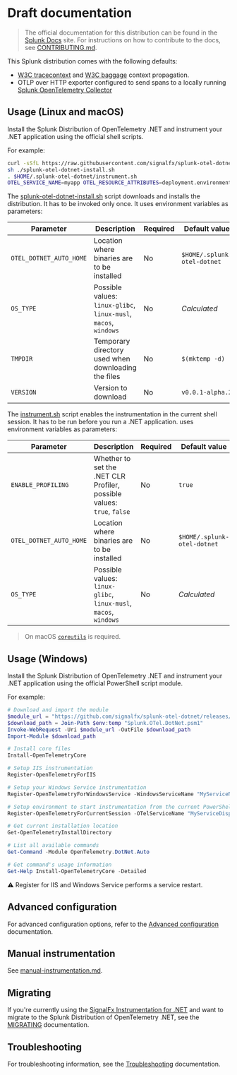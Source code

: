 # Draft documentation

> The official documentation for this distribution can be found in the
> [Splunk Docs](https://docs.splunk.com/Observability/gdi/get-data-in/application/dotnet/get-started.html)
> site.
> For instructions on how to contribute to the docs, see
> [CONTRIBUTING.md](../CONTRIBUTING.md#documentation).

This Splunk distribution comes with the following defaults:

- [W3C tracecontext](https://www.w3.org/TR/trace-context/) and
  [W3C baggage](https://www.w3.org/TR/baggage/) context propagation.
- OTLP over HTTP exporter configured to send spans to a locally running [Splunk OpenTelemetry
  Collector](https://github.com/signalfx/splunk-otel-collector)

## Usage (Linux and macOS)

Install the Splunk Distribution of OpenTelemetry .NET
and instrument your .NET application using the official shell scripts.

For example:

```sh
curl -sSfL https://raw.githubusercontent.com/signalfx/splunk-otel-dotnet/v0.0.1-alpha.2/splunk-otel-dotnet-install.sh -O
sh ./splunk-otel-dotnet-install.sh
. $HOME/.splunk-otel-dotnet/instrument.sh
OTEL_SERVICE_NAME=myapp OTEL_RESOURCE_ATTRIBUTES=deployment.environment=staging,service.version=1.0.0 dotnet run
```

The [splunk-otel-dotnet-install.sh](../splunk-otel-dotnet-install.sh) script
downloads and installs the distribution.
It has to be invoked only once.
It uses environment variables as parameters:

| Parameter               | Description                                                      | Required | Default value             |
|-------------------------|------------------------------------------------------------------|----------|---------------------------|
| `OTEL_DOTNET_AUTO_HOME` | Location where binaries are to be installed                      | No       | `$HOME/.splunk-otel-dotnet` |
| `OS_TYPE`               | Possible values: `linux-glibc`, `linux-musl`, `macos`, `windows` | No       | *Calculated*              |
| `TMPDIR`                | Temporary directory used when downloading the files              | No       | `$(mktemp -d)`            |
| `VERSION`               | Version to download                                              | No       | `v0.0.1-alpha.2`           |

The [instrument.sh](../instrument.sh) script
enables the instrumentation in the current shell session.
It has to be run before you run a .NET application.
uses environment variables as parameters:

| Parameter               | Description                                                            | Required | Default value             |
|-------------------------|------------------------------------------------------------------------|----------|---------------------------|
| `ENABLE_PROFILING`      | Whether to set the .NET CLR Profiler, possible values: `true`, `false` | No       | `true`                    |
| `OTEL_DOTNET_AUTO_HOME` | Location where binaries are to be installed                            | No       | `$HOME/.splunk-otel-dotnet` |
| `OS_TYPE`               | Possible values: `linux-glibc`, `linux-musl`, `macos`, `windows`       | No       | *Calculated*              |

> On macOS [`coreutils`](https://formulae.brew.sh/formula/coreutils) is required.

## Usage (Windows)

Install the Splunk Distribution of OpenTelemetry .NET
and instrument your .NET application using the official PowerShell script module.

For example:

```powershell
# Download and import the module
$module_url = "https://github.com/signalfx/splunk-otel-dotnet/releases/download/v0.0.1-alpha.2/Splunk.OTel.DotNet.psm1"
$download_path = Join-Path $env:temp "Splunk.OTel.DotNet.psm1"
Invoke-WebRequest -Uri $module_url -OutFile $download_path
Import-Module $download_path

# Install core files
Install-OpenTelemetryCore

# Setup IIS instrumentation
Register-OpenTelemetryForIIS

# Setup your Windows Service instrumentation
Register-OpenTelemetryForWindowsService -WindowsServiceName "MyServiceName" -OTelServiceName "MyServiceDisplayName"

# Setup environment to start instrumentation from the current PowerShell session
Register-OpenTelemetryForCurrentSession -OTelServiceName "MyServiceDisplayName"

# Get current installation location
Get-OpenTelemetryInstallDirectory

# List all available commands
Get-Command -Module OpenTelemetry.DotNet.Auto

# Get command's usage information
Get-Help Install-OpenTelemetryCore -Detailed
```

⚠️ Register for IIS and Windows Service performs a service restart.

## Advanced configuration

For advanced configuration options, refer to
the [Advanced configuration](advanced-config.md) documentation.

## Manual instrumentation

See [manual-instrumentation.md](https://github.com/open-telemetry/opentelemetry-dotnet-instrumentation/blob/v0.4.0-beta.1/docs/manual-instrumentation.md).

## Migrating

If you're currently using the [SignalFx Instrumentation for .NET](https://github.com/signalfx/signalfx-dotnet-tracing)
and want to migrate to the Splunk Distribution of OpenTelemetry .NET,
see the [MIGRATING](../MIGRATING.md) documentation.

## Troubleshooting

For troubleshooting information, see the
[Troubleshooting](troubleshooting.md) documentation.
